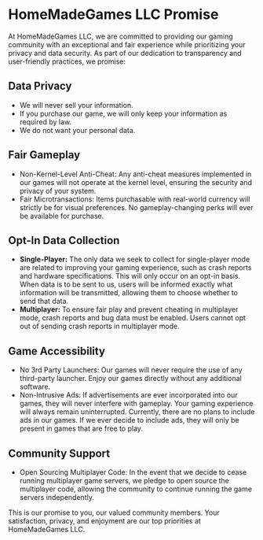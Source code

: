 # HomeMadeGames LLC Promise

At HomeMadeGames LLC, we are committed to providing our gaming community with an exceptional and fair experience while prioritizing your privacy and data security. As part of our dedication to transparency and user-friendly practices, we promise:

## Data Privacy
- We will never sell your information.
- If you purchase our game, we will only keep your information as required by law.
- We do not want your personal data.

## Fair Gameplay
- Non-Kernel-Level Anti-Cheat: Any anti-cheat measures implemented in our games will not operate at the kernel level, ensuring the security and privacy of your system.
- Fair Microtransactions: Items purchasable with real-world currency will strictly be for visual preferences. No gameplay-changing perks will ever be available for purchase.

## Opt-In Data Collection
- **Single-Player:** The only data we seek to collect for single-player mode are related to improving your gaming experience, such as crash reports and hardware specifications. This will only occur on an opt-in basis. When data is to be sent to us, users will be informed exactly what information will be transmitted, allowing them to choose whether to send that data.
- **Multiplayer:** To ensure fair play and prevent cheating in multiplayer mode, crash reports and bug data must be enabled. Users cannot opt out of sending crash reports in multiplayer mode.

## Game Accessibility
- No 3rd Party Launchers: Our games will never require the use of any third-party launcher. Enjoy our games directly without any additional software.
- Non-Intrusive Ads: If advertisements are ever incorporated into our games, they will never interfere with gameplay. Your gaming experience will always remain uninterrupted. Currently, there are no plans to include ads in our games. If we ever decide to include ads, they will only be present in games that are free to play.

## Community Support
- Open Sourcing Multiplayer Code: In the event that we decide to cease running multiplayer game servers, we pledge to open source the multiplayer code, allowing the community to continue running the game servers independently.

This is our promise to you, our valued community members. Your satisfaction, privacy, and enjoyment are our top priorities at HomeMadeGames LLC.
